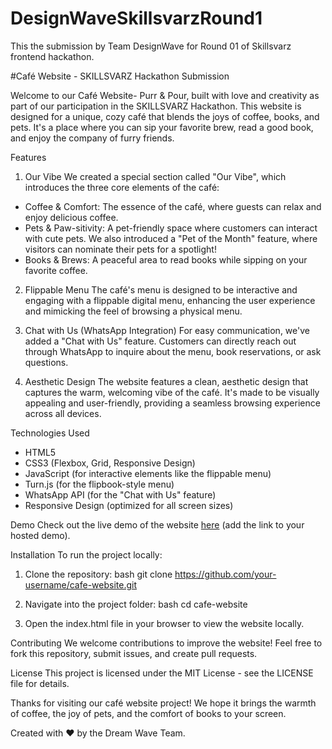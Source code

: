 # DesignWaveSkillsvarzRound1
This the submission by Team DesignWave for Round 01 of Skillsvarz frontend hackathon.

#Café Website - SKILLSVARZ Hackathon Submission


Welcome to our Café Website- Purr & Pour, built with love and creativity as part of our participation in the SKILLSVARZ Hackathon. This website is designed for a unique, cozy café that blends the joys of coffee, books, and pets. It's a place where you can sip your favorite brew, read a good book, and enjoy the company of furry friends.

Features

1. Our Vibe
We created a special section called "Our Vibe", which introduces the three core elements of the café:
- Coffee & Comfort: The essence of the café, where guests can relax and enjoy delicious coffee.
- Pets & Paw-sitivity: A pet-friendly space where customers can interact with cute pets. We also introduced a "Pet of the Month" feature, where visitors can nominate their pets for a spotlight!
- Books & Brews: A peaceful area to read books while sipping on your favorite coffee.

2. Flippable Menu
The café's menu is designed to be interactive and engaging with a flippable digital menu, enhancing the user experience and mimicking the feel of browsing a physical menu.

3. Chat with Us (WhatsApp Integration)
For easy communication, we've added a "Chat with Us" feature. Customers can directly reach out through WhatsApp to inquire about the menu, book reservations, or ask questions.

4. Aesthetic Design
The website features a clean, aesthetic design that captures the warm, welcoming vibe of the café. It's made to be visually appealing and user-friendly, providing a seamless browsing experience across all devices.

Technologies Used
- HTML5
- CSS3 (Flexbox, Grid, Responsive Design)
- JavaScript (for interactive elements like the flippable menu)
- Turn.js (for the flipbook-style menu)
- WhatsApp API (for the "Chat with Us" feature)
- Responsive Design (optimized for all screen sizes)

Demo
Check out the live demo of the website [here](#) (add the link to your hosted demo).

Installation
To run the project locally:
1. Clone the repository:
   bash
   git clone https://github.com/your-username/cafe-website.git
   
2. Navigate into the project folder:
   bash
   cd cafe-website
   
3. Open the index.html file in your browser to view the website locally.

Contributing
We welcome contributions to improve the website! Feel free to fork this repository, submit issues, and create pull requests.

License
This project is licensed under the MIT License - see the LICENSE file for details.

Thanks for visiting our café website project! We hope it brings the warmth of coffee, the joy of pets, and the comfort of books to your screen.

Created with ❤ by the Dream Wave Team.
